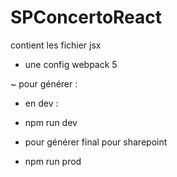 # SPConcertoReact

contient les fichier jsx
+ une config webpack 5 

~ pour générer : 
- en dev :
+ npm run dev
- pour générer final pour sharepoint 
+ npm run prod

